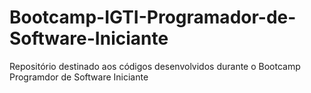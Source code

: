 # Bootcamp-IGTI-Programador-de-Software-Iniciante
Repositório destinado aos códigos desenvolvidos durante o Bootcamp Programdor de Software Iniciante

